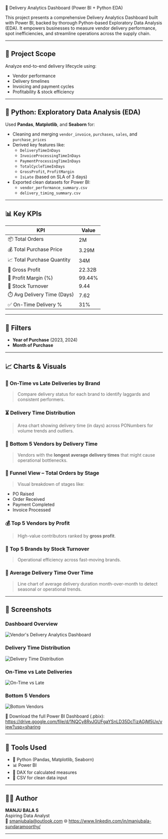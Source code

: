 🚚 Delivery Analytics Dashboard (Power BI + Python EDA)

This project presents a comprehensive Delivery Analytics Dashboard built with Power BI, backed by thorough Python-based Exploratory Data Analysis (EDA). It empowers businesses to measure vendor delivery performance, spot inefficiencies, and streamline operations across the supply chain.

---

## 🧠 Project Scope
Analyze end-to-end delivery lifecycle using:
- Vendor performance
- Delivery timelines
- Invoicing and payment cycles
- Profitability & stock efficiency

---

## 🐍 Python: Exploratory Data Analysis (EDA)

Used **Pandas**, **Matplotlib**, and **Seaborn** for:
- Cleaning and merging `vendor_invoice`, `purchases`, `sales`, and `purchase_prices`
- Derived key features like:
  - `DeliveryTimeInDays`
  - `InvoiceProcessingTimeInDays`
  - `PaymentProcessingTimeInDays`
  - `TotalCycleTimeInDays`
  - `GrossProfit`, `ProfitMargin`
  - `IsLate` (based on SLA of 3 days)
- Exported clean datasets for Power BI:
  - `vendor_performance_summary.csv`
  - `delivery_timing_summary.csv`

---

## 📊 Key KPIs
| KPI                            | Value   |
|-------------------------------|---------|
| 📦 Total Orders               | 2M      |
| 💰 Total Purchase Price       | 3.29M   |
| 📈 Total Purchase Quantity    | 34M     |
| 💸 Gross Profit               | 22.32B  |
| 💯 Profit Margin (%)          | 99.44%  |
| 🔁 Stock Turnover             | 9.44    |
| ⏱️ Avg Delivery Time (Days)   | 7.62    |
| ✅ On-Time Delivery %         | 31%     |

---

## 📍 Filters
- **Year of Purchase** (2023, 2024)
- **Month of Purchase**

---

## 📈 Charts & Visuals

### 📌 On-Time vs Late Deliveries by Brand
> Compare delivery status for each brand to identify laggards and consistent performers.

### ⏳ Delivery Time Distribution
> Area chart showing delivery time (in days) across PONumbers for volume trends and outliers.

### 🛑 Bottom 5 Vendors by Delivery Time
> Vendors with the **longest average delivery times** that might cause operational bottlenecks.

### 🧾 Funnel View – Total Orders by Stage
> Visual breakdown of stages like:
- PO Raised
- Order Received
- Payment Completed
- Invoice Processed

### 💰 Top 5 Vendors by Profit
> High-value contributors ranked by **gross profit**.

### 🔄 Top 5 Brands by Stock Turnover
> Operational efficiency across fast-moving brands.

### 📆 Average Delivery Time Over Time
> Line chart of average delivery duration month-over-month to detect seasonal or operational trends.

---

## 📸 Screenshots

### Dashboard Overview
![Vendor's Delivery Analytics Dashboard](https://github.com/user-attachments/assets/7544985b-89f3-48f9-afac-8d5675dde084)

### Delivery Time Distribution
![Delivery Time Distribution](https://github.com/user-attachments/assets/3f85e50e-21bf-49ff-8302-6e9847aafd0a)

### On-Time vs Late Deliveries
![On-Time vs Late](https://github.com/user-attachments/assets/eee402de-1179-4b7d-8491-d267cc1c9c5e)

### Bottom 5 Vendors
![Bottom Vendors](https://github.com/user-attachments/assets/ec6cdd87-ea0f-4aff-9957-830d1403bfff)

📂 Download the full Power BI Dashboard (.pbix):  
https://drive.google.com/file/d/1NQCy8RvJGUFgaYSnLD35DcTizAGjM5Ux/view?usp=sharing

---

## 🧰 Tools Used
- 🐍 Python (Pandas, Matplotlib, Seaborn)
- 📊 Power BI
- 🧮 DAX for calculated measures
- 📁 CSV for clean data input

---

## 🙋‍♂️ Author
**MANJU BALA S**  
Aspiring Data Analyst  
📧 smanjubala@outlook.com
🌐 https://www.linkedin.com/in/manjubala-sundaramoorthy/

---


